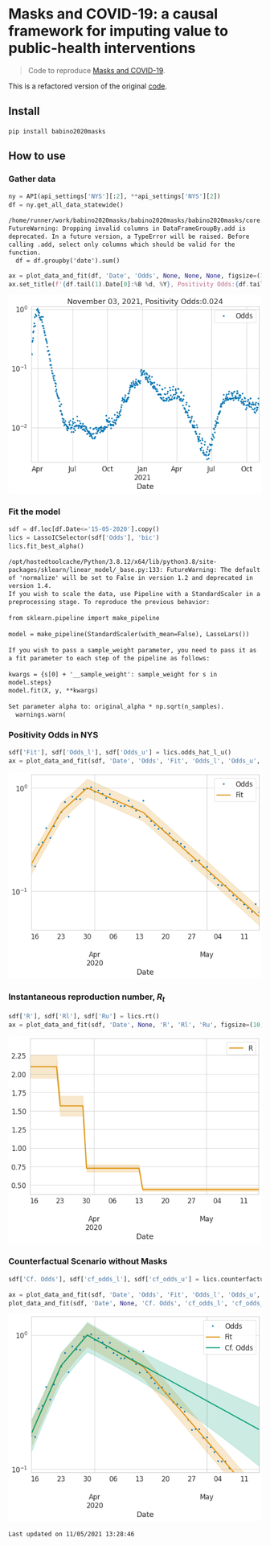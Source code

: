 # Masks and COVID-19: a causal framework for imputing value to public-health interventions
> Code to reproduce <a href='https://arxiv.org/abs/2006.05532'>Masks and COVID-19</a>.


This is a refactored version of the original [code](https://github.com/ababino/corona). 

## Install

`pip install babino2020masks`

## How to use

### Gather data

```python
ny = API(api_settings['NYS'][:2], **api_settings['NYS'][2])
df = ny.get_all_data_statewide()
```

    /home/runner/work/babino2020masks/babino2020masks/babino2020masks/core.py:78: FutureWarning: Dropping invalid columns in DataFrameGroupBy.add is deprecated. In a future version, a TypeError will be raised. Before calling .add, select only columns which should be valid for the function.
      df = df.groupby('date').sum()


```python
ax = plot_data_and_fit(df, 'Date', 'Odds', None, None, None, figsize=(10, 7))
ax.set_title(f'{df.tail(1).Date[0]:%B %d, %Y}, Positivity Odds:{df.tail(1).Odds[0]:2.3}');
```


![png](docs/images/output_6_0.png)


### Fit the model

```python
sdf = df.loc[df.Date<='15-05-2020'].copy()
lics = LassoICSelector(sdf['Odds'], 'bic')
lics.fit_best_alpha()
```

    /opt/hostedtoolcache/Python/3.8.12/x64/lib/python3.8/site-packages/sklearn/linear_model/_base.py:133: FutureWarning: The default of 'normalize' will be set to False in version 1.2 and deprecated in version 1.4.
    If you wish to scale the data, use Pipeline with a StandardScaler in a preprocessing stage. To reproduce the previous behavior:
    
    from sklearn.pipeline import make_pipeline
    
    model = make_pipeline(StandardScaler(with_mean=False), LassoLars())
    
    If you wish to pass a sample_weight parameter, you need to pass it as a fit parameter to each step of the pipeline as follows:
    
    kwargs = {s[0] + '__sample_weight': sample_weight for s in model.steps}
    model.fit(X, y, **kwargs)
    
    Set parameter alpha to: original_alpha * np.sqrt(n_samples). 
      warnings.warn(


### Positivity Odds in NYS

```python
sdf['Fit'], sdf['Odds_l'], sdf['Odds_u'] = lics.odds_hat_l_u()
ax = plot_data_and_fit(sdf, 'Date', 'Odds', 'Fit', 'Odds_l', 'Odds_u', figsize=(10, 7))
```


![png](docs/images/output_10_0.png)


### Instantaneous reproduction number, $R_t$

```python
sdf['R'], sdf['Rl'], sdf['Ru'] = lics.rt()
ax = plot_data_and_fit(sdf, 'Date', None, 'R', 'Rl', 'Ru', figsize=(10, 7), logy=False, palette=[colorblind[1],colorblind[1]])
```


![png](docs/images/output_12_0.png)


### Counterfactual Scenario without  Masks

```python
sdf['Cf. Odds'], sdf['cf_odds_l'], sdf['cf_odds_u'] = lics.counterfactual()
```

```python
ax = plot_data_and_fit(sdf, 'Date', 'Odds', 'Fit', 'Odds_l', 'Odds_u', figsize=(10, 7))
plot_data_and_fit(sdf, 'Date', None, 'Cf. Odds', 'cf_odds_l', 'cf_odds_u', palette=[colorblind[2],colorblind[2]], ax=ax);
```


![png](docs/images/output_15_0.png)


    Last updated on 11/05/2021 13:28:46

